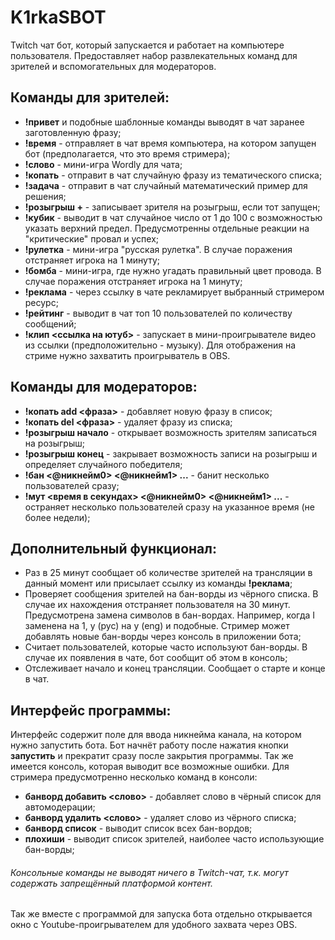 # K1rkaSBOT
Twitch чат бот, который запускается и работает на компьютере пользователя. Предоставляет набор развлекательных команд для зрителей и вспомогательных для модераторов.

## Команды для зрителей:
* **!привет** и подобные шаблонные команды выводят в чат заранее заготовленную фразу;
* **!время** - отправляет в чат время компьютера, на котором запущен бот (предполагается, что это время стримера);
* **!слово** - мини-игра Wordly для чата;
* **!копать** - отправит в чат случайную фразу из тематического списка;
* **!задача** - отправит в чат случайный математический пример для решения;
* **!розыгрыш +** - записывает зрителя на розыгрыш, если тот запущен;
* **!кубик** - выводит в чат случайное число от 1 до 100 с возможностью указать верхний предел. Предусмотренны отдельные реакции на "критические" провал и успех;
* **!рулетка** - мини-игра "русская рулетка". В случае поражения отстраняет игрока на 1 минуту;
* **!бомба** - мини-игра, где нужно угадать правильный цвет провода. В случае поражения отстраняет игрока на 1 минуту;
* **!реклама** - через ссылку в чате рекламирует выбранный стримером ресурс;
* **!рейтинг** - выводит в чат топ 10 пользователей по количеству сообщений;
* **!клип <ссылка на ютуб>** - запускает в мини-проигрывателе видео из ссылки (предположительно - музыку). Для отображения на стриме нужно захватить проигрыватель в OBS.

## Команды для модераторов:
* **!копать add <фраза>** - добавляет новую фразу в список;
* **!копать del <фраза>** - удаляет фразу из списка;
* **!розыгрыш начало** - открывает возможность зрителям записаться на розыгрыш;
* **!розыгрыш конец** - закрывает возможность записи на розыгрыш и определяет случайного победителя;
* **!бан <@никнейм0> <@никнейм1> ...** - банит несколько пользователей сразу;
* **!мут <время в секундах> <@никнейм0> <@никнейм1> ...** - остраняет несколько пользователей сразу на указанное время (не более недели);

## Дополнительный функционал:
* Раз в 25 минут сообщает об количестве зрителей на трансляции в данный момент или присылает ссылку из команды **!реклама**;
* Проверяет сообщения зрителей на бан-ворды из чёрного списка. В случае их нахождения отстраняет пользователя на 30 минут. Предусмотрена замена символов в бан-вордах. Например, когда I заменена на 1, у (рус) на y (eng) и подобные. Стример может добавлять новые бан-ворды через консоль в приложении бота;
* Считает пользователей, которые часто используют бан-ворды. В случае их появления в чате, бот сообщит об этом в консоль;
* Отслеживает начало и конец трансляции. Сообщает о старте и конце в чат.

## Интерфейс программы:
Интерфейс содержит поле для ввода никнейма канала, на котором нужно запустить бота. Бот начнёт работу после нажатия кнопки **запустить** и прекратит сразу после закрытия программы. Так же имеется консоль, которая выводит все возможные ошибки. 
Для стримера предусмотренно несколько команд в консоли:
* **банворд добавить <слово>** - добавляет слово в чёрный список для автомодерации;
* **банворд удалить <слово>** - удаляет слово из чёрного списка;
* **банворд список** - выводит список всех бан-вордов;
* **плохиши** - выводит список зрителей, наиболее часто использующие бан-ворды;

###### Консольные команды не выводят ничего в Twitch-чат, т.к. могут содержать запрещённый платформой контент.
Так же вместе с программой для запуска бота отдельно открывается окно с Youtube-проигрывателем для удобного захвата через OBS.
